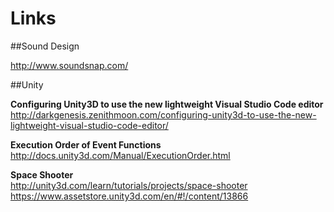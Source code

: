 # Links

##Sound Design

http://www.soundsnap.com/

##Unity

**Configuring Unity3D to use the new lightweight Visual Studio Code editor**  
http://darkgenesis.zenithmoon.com/configuring-unity3d-to-use-the-new-lightweight-visual-studio-code-editor/

**Execution Order of Event Functions**  
http://docs.unity3d.com/Manual/ExecutionOrder.html

**Space Shooter**  
http://unity3d.com/learn/tutorials/projects/space-shooter  
https://www.assetstore.unity3d.com/en/#!/content/13866